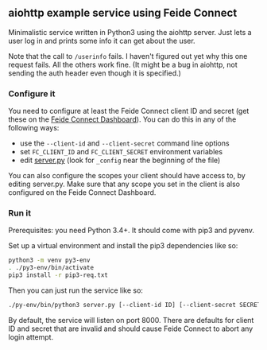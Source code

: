 ## aiohttp example service using Feide Connect

Minimalistic service written in Python3 using the aiohttp server. Just lets a user log in and prints some info it can get about the user.

Note that the call to `/userinfo` fails. I haven't figured out yet why this one request fails. All the others work fine. (It might be a bug in aiohttp, not sending the auth header even though it is specified.)


### Configure it

You need to configure at least the Feide Connect client ID and secret (get these on the [Feide Connect Dashboard](https://dashboard.feideconnect.no/)). You can do this in any of the following ways:
- use the `--client-id` and `--client-secret` command line options
- set `FC_CLIENT_ID` and `FC_CLIENT_SECRET` environment variables
- edit [server.py](server.py) (look for `_config` near the beginning of the file)

You can also configure the scopes your client should have access to, by editing server.py. Make sure that any scope you set in the client is also configured on the Feide Connect Dashboard.


### Run it

Prerequisites: you need Python 3.4+. It should come with pip3 and pyvenv.

Set up a virtual environment and install the pip3 dependencies like so:

```sh
python3 -m venv py3-env
. ./py3-env/bin/activate
pip3 install -r pip3-req.txt
```

Then you can just run the service like so:

```sh
./py-env/bin/python3 server.py [--client-id ID] [--client-secret SECRET] [-p PORT]
```

By default, the service will listen on port 8000. There are defaults for client ID and secret that are invalid and should cause Feide Connect to abort any login attempt.
